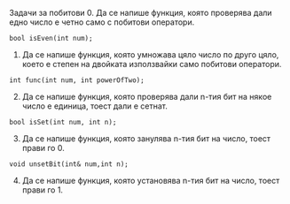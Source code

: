 Задачи за побитови
0. Да се напише функция, която проверява дали едно число е четно само с побитови оператори.
```
bool isEven(int num);
```
1. Да се напише функция, която умножава цяло число по друго цяло, което е степен на двойката използвайки само побитови оператори.
```
int func(int num, int powerOfTwo);
```
2. Да се напише функция, която проверява дали n-тия бит на някое число е единица, тоест дали е сетнат.
```
bool isSet(int num, int n);
```
3. Да се напише функция, която занулява n-тия бит на число, тоест прави го 0.
```
void unsetBit(int& num,int n);
```
4. Да се напише функция, която установява n-тия бит на число, тоест прави го 1.
